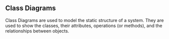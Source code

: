 ## Class Diagrams
Class Diagrams are used to model the static structure of a system. They are used to show the classes, their attributes, operations (or methods), and the relationships between objects.
